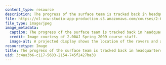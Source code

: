 ```yaml
---
content_type: resource
description: The progress of the surface team is tracked back in headquarters.
file: https://ol-ocw-studio-app-production.s3.amazonaws.com/courses/2-00aj-exploring-sea-space-earth-fundamentals-of-engineering-design-spring-2009/3c4aa3b6c11756032154745f2427ba38_4.jpeg
file_type: image/jpeg
image_metadata:
  caption: The progress of the surface team is tracked back in headquarters.
  credit: Image courtesy of 2.00AJ Spring 2009 course staff.
  image-alt: A projected display shows the location of the rovers and astronauts outside.
resourcetype: Image
title: The progress of the surface team is tracked back in headquarters.
uid: 3c4aa3b6-c117-5603-2154-745f2427ba38
---
```

